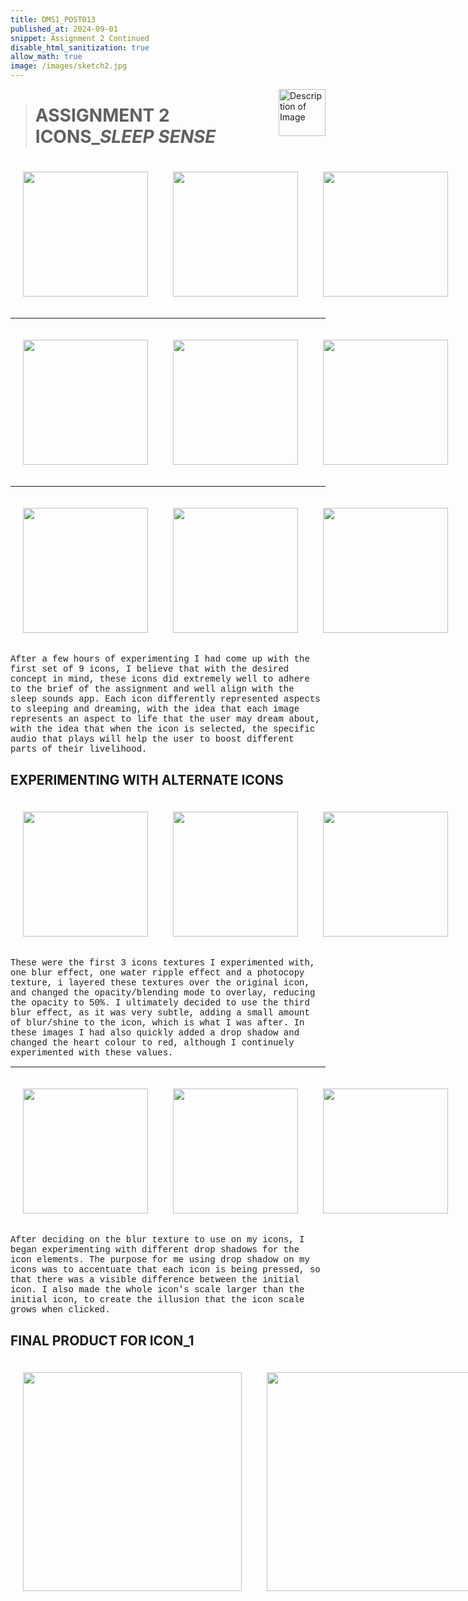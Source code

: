 ```yaml
---
title: DMS1_POST013
published_at: 2024-09-01
snippet: Assignment 2 Continued
disable_html_sanitization: true
allow_math: true
image: /images/sketch2.jpg
---
```


<img src="https://www.hardjewelry.com/cdn/shop/files/ezgif.com-gif-maker_3.gif?v=1649272041" alt="Description of Image" style="float:right; margin-left:20px; width:75px; height:auto;">

<style>
        .row{
            width:720px;
            margin: 10px auto 10px auto ;
        }
        .image-container {
            display: table-cell;
            vertical-align: middle;
            padding:20px;
        }
 </style>


># **ASSIGNMENT 2 ICONS_*SLEEP SENSE***

<div class="row">
        <div class="image-container"><img id="icon2" src="newimages/icon1.png" height="200" width="200"/></div>
        <div class="image-container"><img id="icon3" src="newimages/icon2.png" height="200" width="200"/></div>
        <div class="image-container"><img id="icon4" src="newimages/icon3.png" height="200" width="200"/></div>
    </div>

---

<div class="row">
        <div class="image-container"><img id="icon2" src="newimages/icon4.png" height="200" width="200"/></div>
        <div class="image-container"><img id="icon3" src="newimages/icon5.png" height="200" width="200"/></div>
        <div class="image-container"><img id="icon4" src="newimages/icon6.png" height="200" width="200"/></div>
    </div>

---

<div class="row">
        <div class="image-container"><img id="icon2" src="newimages/icon7.png" height="200" width="200"/></div>
        <div class="image-container"><img id="icon3" src="newimages/icon8.png" height="200" width="200"/></div>
        <div class="image-container"><img id="icon4" src="newimages/icon9.png" height="200" width="200"/></div>
    </div>

<style>
  .custom-font {
    font-family: 'Courier New', Courier, monospace;
  }
</style>

<p class="custom-font">
After a few hours of experimenting I had come up with the first set of 9 icons, I believe that with the desired concept in mind, these icons did extremely well to adhere to the brief of the assignment and well align with the sleep sounds app. Each icon differently represented aspects to sleeping and dreaming, with the idea that each image represents an aspect to life that the user may dream about, with the idea that when the icon is selected, the specific audio that plays will help the user to boost different parts of their livelihood.

## **EXPERIMENTING WITH ALTERNATE ICONS**

<div class="row">
        <div class="image-container"><img id="texture1" src="alternates/01test.png" height="200" width="200"/></div>
        <div class="image-container"><img id="texture2" src="alternates/02test.png" height="200" width="200"/></div>
        <div class="image-container"><img id="texture3" src="alternates/icon1.2.png" height="200" width="200"/></div>
    </div>

<style>
  .custom-font {
    font-family: 'Courier New', Courier, monospace;
  }
</style>

<p class="custom-font">
These were the first 3 icons textures I experimented with, one blur effect, one water ripple effect and a photocopy texture, i layered these textures over the original icon, and changed the opacity/blending mode to overlay, reducing the opacity to 50%. I ultimately decided to use the third blur effect, as it was very subtle, adding a small amount of blur/shine to the icon, which is what I was after. In these images I had also quickly added a drop shadow and changed the heart colour to red, although I continuely experimented with these values.

---

<div class="row">
        <div class="image-container"><img id="shadow1" src="alternates/03test.png" height="200" width="200"/></div>
        <div class="image-container"><img id="shadow2" src="alternates/04test.png" height="200" width="200"/></div>
        <div class="image-container"><img id="shadow3" src="alternates/05test.png" height="200" width="200"/></div>
    </div>

<style>
  .custom-font {
    font-family: 'Courier New', Courier, monospace;
  }
</style>

<p class="custom-font">
After deciding on the blur texture to use on my icons, I began experimenting with different drop shadows for the icon elements. The purpose for me using drop shadow on my icons was to accentuate that each icon is being pressed, so that there was a visible difference between the initial icon. I also made the whole icon's scale larger than the initial icon, to create the illusion that the icon scale grows when clicked. 

## **FINAL PRODUCT FOR ICON_1**

<div class="row">
        <div class="image-container"><img id="icon1" src="newimages/icon1.png" height="350" width="350"/></div>
        <div class="image-container"><img id="icon1.2" src="newimages/icon1.2.png" height="350" width="350"/></div>
    </div>